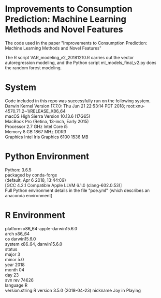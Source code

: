 # Improvements to Consumption Prediction: Machine Learning Methods and Novel Features
The code used in the paper "Improvements to Consumption Prediction: Machine Learning Methods and Novel Features"

The R script VAR_modeling_v2_20181210.R carries out the vector autoregression modeling, and the Python script ml_models_final_v2.py does the random forest modeling.

# System
Code included in this repo was successfully run on the following system.  
Darwin Kernel Version 17.7.0: Thu Jun 21 22:53:14 PDT 2018; root:xnu-4570.71.2~1/RELEASE_X86_64  
macOS High Sierra Version 10.13.6 (17G65)  
MacBook Pro (Retina, 13-inch, Early 2015)  
Processor 2.7 GHz Intel Core i5  
Memory 8 GB 1867 MHz DDR3  
Graphics Intel Iris Graphics 6100 1536 MB  

# Python Environment
Python: 3.6.5  
packaged by conda-forge  
(default, Apr  6 2018, 13:44:09)  
[GCC 4.2.1 Compatible Apple LLVM 6.1.0 (clang-602.0.53)]  
Full Python environment details in the file "pce.yml" (which describes an anaconda environment)

# R Environment
platform       x86_64-apple-darwin15.6.0   
arch           x86_64                      
os             darwin15.6.0                
system         x86_64, darwin15.6.0        
status                                     
major          3                           
minor          5.0                         
year           2018                        
month          04                          
day            23                          
svn rev        74626                       
language       R                           
version.string R version 3.5.0 (2018-04-23)
nickname       Joy in Playing
